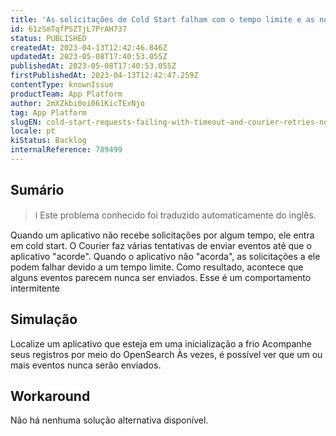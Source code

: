 ```yaml
---
title: 'As solicitações de Cold Start falham com o tempo limite e as novas tentativas de entrega não funcionam como esperado'
id: 61zSmTqfPSZTjL7PrAH737
status: PUBLISHED
createdAt: 2023-04-13T12:42:46.846Z
updatedAt: 2023-05-08T17:40:53.055Z
publishedAt: 2023-05-08T17:40:53.055Z
firstPublishedAt: 2023-04-13T12:42:47.259Z
contentType: knownIssue
productTeam: App Platform
author: 2mXZkbi0oi061KicTExNjo
tag: App Platform
slugEN: cold-start-requests-failing-with-timeout-and-courier-retries-not-working-as-expected
locale: pt
kiStatus: Backlog
internalReference: 789499
---
```


## Sumário

>ℹ️ Este problema conhecido foi traduzido automaticamente do inglês.


Quando um aplicativo não recebe solicitações por algum tempo, ele entra em cold start. O Courier faz várias tentativas de enviar eventos até que o aplicativo "acorde". Quando o aplicativo não "acorda", as solicitações a ele podem falhar devido a um tempo limite. Como resultado, acontece que alguns eventos parecem nunca ser enviados. Esse é um comportamento intermitente

## Simulação


Localize um aplicativo que esteja em uma inicialização a frio
Acompanhe seus registros por meio do OpenSearch
Às vezes, é possível ver que um ou mais eventos nunca serão enviados.



## Workaround


Não há nenhuma solução alternativa disponível.






